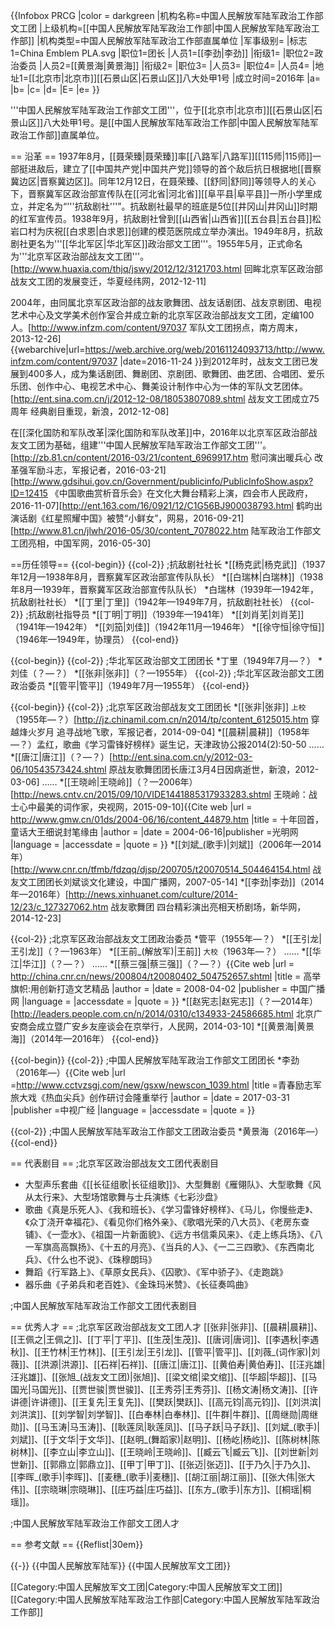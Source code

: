 {{Infobox PRCG
|color = darkgreen
|机构名称=中国人民解放军陆军政治工作部文工团
|上级机构=[[中国人民解放军陆军政治工作部|中国人民解放军陆军政治工作部]]
|机构类型=中国人民解放军陆军政治工作部直属单位
|军事级别=
|标志1=China Emblem PLA.svg
|职位1=团长
|人员1=[[李劲|李劲]]
|衔级1=
|职位2=政治委员
|人员2=[[黄景海|黄景海]]
|衔级2=
|职位3=
|人员3=
|职位4=
|人员4=
|地址1=[[北京市|北京市]][[石景山区|石景山区]]八大处甲1号
|成立时间=2016年
|a=
|b=
|c=
|d=
|E=
|e=
}}

'''中国人民解放军陆军政治工作部文工团'''，位于[[北京市|北京市]][[石景山区|石景山区]]八大处甲1号。是[[中国人民解放军陆军政治工作部|中国人民解放军陆军政治工作部]]直属单位。

== 沿革 ==
1937年8月，[[聂荣臻|聂荣臻]]率[[八路军|八路军]][[115师|115师]]一部挺进敌后，建立了[[中国共产党|中国共产党]]领导的首个敌后抗日根据地[[晋察冀边区|晋察冀边区]]。同年12月12日，在聂荣臻、[[舒同|舒同]]等领导人的关心下，晋察冀军区政治部宣传队在[[河北省|河北省]][[阜平县|阜平县]]一所小学里成立，并定名为“'''抗敌剧社'''”。抗敌剧社最早的班底是5位[[井冈山|井冈山]]时期的红军宣传员。1938年9月，抗敌剧社曾到[[山西省|山西省]][[五台县|五台县]]松岩口村为庆祝[[白求恩|白求恩]]创建的模范医院成立举办演出。1949年8月，抗敌剧社更名为'''[[华北军区|华北军区]]政治部文工团'''。1955年5月，正式命名为'''北京军区政治部战友文工团'''。<ref name=hxjw>[http://www.huaxia.com/thjq/jswy/2012/12/3121703.html 回眸北京军区政治部战友文工团的发展变迁，华夏经纬网，2012-12-11]</ref>

2004年，由同属北京军区政治部的战友歌舞团、战友话剧团、战友京剧团、电视艺术中心及文学美术创作室合并成立新的北京军区政治部战友文工团，定编100人。<ref name=nfzm>[http://www.infzm.com/content/97037 军队文工团拐点，南方周末，2013-12-26] {{webarchive|url=https://web.archive.org/web/20161124093713/http://www.infzm.com/content/97037 |date=2016-11-24 }}</ref>到2012年时，战友文工团已发展到400多人，成为集话剧团、舞剧团、京剧团、歌舞团、曲艺团、合唱团、爱乐乐团、创作中心、电视艺术中心、舞美设计制作中心为一体的军队文艺团体。<ref>[http://ent.sina.com.cn/j/2012-12-08/18053807089.shtml 战友文工团成立75周年 经典剧目重现，新浪，2012-12-08]</ref>

在[[深化国防和军队改革|深化国防和军队改革]]中，2016年以北京军区政治部战友文工团为基础，组建'''中国人民解放军陆军政治工作部文工团'''。<ref name=jbjz>[http://zb.81.cn/content/2016-03/21/content_6969917.htm 慰问演出暖兵心 改革强军励斗志，军报记者，2016-03-21]</ref><ref>[http://www.gdsihui.gov.cn/Government/publicinfo/PublicInfoShow.aspx?ID=12415 《中国歌曲赏析音乐会》在文化大舞台精彩上演，四会市人民政府，2016-11-07]</ref><ref>[http://ent.163.com/16/0921/12/C1G56BJ900038793.html 鹤昀出演话剧《红星照耀中国》被赞“小鲜女”，网易，2016-09-21]</ref><ref>[http://www.81.cn/jlwh/2016-05/30/content_7078022.htm 陆军政治工作部文工团亮相，中国军网，2016-05-30]</ref>

==历任领导==
{{col-begin}}
{{col-2}}
;抗敌剧社社长
*[[杨克武|杨克武]]（1937年12月—1938年8月，晋察冀军区政治部宣传队队长）
*[[白瑞林|白瑞林]]（1938年8月—1939年，晋察冀军区政治部宣传队队长）
*白瑞林（1939年—1942年，抗敌剧社社长）
*[[丁里|丁里]]（1942年—1949年7月，抗敌剧社社长）
{{col-2}}
;抗敌剧社指导员
*[[丁明|丁明]]（1939年—1941年）
*[[刘肖芜|刘肖芜]]（1941年—1942年）
*[[刘笳|刘佳]]（1942年11月—1946年）
*[[徐守恒|徐守恒]]（1946年—1949年，协理员）
{{col-end}}

{{col-begin}}
{{col-2}}
;华北军区政治部文工团团长
*丁里（1949年7月—？）
*刘佳（？—？）
*[[张非|张非]]（？—1955年）
{{col-2}}
;华北军区政治部文工团政治委员
*[[管平|管平]]（1949年7月—1955年）
{{col-end}}

{{col-begin}}
{{col-2}}
;北京军区政治部战友文工团团长
*[[张非|张非]] <small>上校</small>（1955年—？）<ref name=zf>[http://jz.chinamil.com.cn/n2014/tp/content_6125015.htm 穿越烽火岁月 追寻战地飞歌，军报记者，2014-09-04]</ref>
*[[晨耕|晨耕]]（1958年—？）<ref name=meng>孟红，歌曲《学习雷锋好榜样》诞生记，天津政协公报2014(2):50-50</ref>
……
*[[唐江|唐江]]（？—？）<ref>[http://ent.sina.com.cn/y/2012-03-06/10543573424.shtml 原战友歌舞团团长唐江3月4日因病逝世，新浪，2012-03-06]</ref>
……
*[[王晓岭|王晓岭]]（？—2006年）<ref>[http://news.cntv.cn/2015/09/10/VIDE1441885317933283.shtml 王晓岭：战士心中最美的词作家，央视网，2015-09-10]</ref><ref>{{Cite web |url = http://www.gmw.cn/01ds/2004-06/16/content_44879.htm |title = 十年回首，童话大王细说封笔缘由 |author =  |date =  2004-06-16|publisher =光明网  |language =  |accessdate =  |quote =  }}</ref>
*[[刘斌_(歌手)|刘斌]]（2006年—2014年）<ref>[http://www.cnr.cn/tfmb/fdzqq/djsp/200705/t20070514_504464154.html 战友文工团团长刘斌谈文化建设，中国广播网，2007-05-14]</ref>
*[[李劲|李劲]]（2014年—2016年）<ref>[http://news.xinhuanet.com/culture/2014-12/23/c_127327062.htm 战友歌舞团 四台精彩演出亮相天桥剧场，新华网，2014-12-23]</ref>

{{col-2}}
;北京军区政治部战友文工团政治委员
*管平（1955年—？）
*[[王引龙|王引龙]]（？—1963年）<ref name=meng/>
*[[王前_(解放军)|王前]] <small>大校</small>（1963年—？）
……
*[[华江|华江]]（？—？）<ref name=zf/>
……
*[[蔡三强|蔡三强]]（？—？）<ref>{{Cite web |url = http://china.cnr.cn/news/200804/t20080402_504752657.shtml |title = 高举旗帜:用创新打造文艺精品 |author =  |date = 2008-04-02 |publisher = 中国广播网 |language =  |accessdate =  |quote =  }}</ref>
*[[赵宪志|赵宪志]]（？—2014年）<ref name=hxjw/><ref>[http://leaders.people.com.cn/n/2014/0310/c134933-24586685.html 北京广安商会成立暨广安乡友座谈会在京举行，人民网，2014-03-10]</ref>
*[[黄景海|黄景海]]（2014年—2016年）<ref name=jbjz/>
{{col-end}}

{{col-begin}}
{{col-2}}
;中国人民解放军陆军政治工作部文工团团长
*李劲（2016年—）<ref name=zsgj>{{Cite web |url =http://www.cctvzsgj.com/new/gsxw/newscon_1039.html  |title =青春励志军旅大戏《热血尖兵》创作研讨会隆重举行  |author =  |date = 2017-03-31 |publisher =中视广经  |language =  |accessdate =  |quote =  }}</ref>

{{col-2}}
;中国人民解放军陆军政治工作部文工团政治委员
*黄景海（2016年—）<ref name=zsgj/>
{{col-end}}

== 代表剧目 ==
;北京军区政治部战友文工团代表剧目
* 大型声乐套曲《[[长征组歌|长征组歌]]》、大型舞剧《雁翎队》、大型歌舞《风从太行来》、大型场馆歌舞与士兵演练《七彩沙盘》<ref name=hxjw/>
* 歌曲《真是乐死人》、《我和班长》、《学习雷锋好榜样》、《马儿，你慢些走》、《众丁浇开幸福花》、《看见你们格外亲》、《歌唱光荣的八大员》、《老房东查铺》、《一壶水》、《祖国一片新面貌》、《远方书信乘风来》、《走上练兵场》、《八一军旗高高飘扬》、《十五的月亮》、《当兵的人》、《一二三四歌》、《东西南北兵》、《什么也不说》、《珠穆朗玛》<ref name=hxjw/>
* 舞蹈《行军路上》、《草原女民兵》、《囚歌》、《军中骄子》、《走跑跳》<ref name=hxjw/>
* 器乐曲《子弟兵和老百姓》、《金珠玛米赞》、《长征奏鸣曲》<ref name=hxjw/>

;中国人民解放军陆军政治工作部文工团代表剧目

== 优秀人才 ==
;北京军区政治部战友文工团人才
[[张非|张非]]、[[晨耕|晨耕]]、[[王佩之|王佩之]]、[[丁平|丁平]]、[[生茂|生茂]]、[[唐诃|唐诃]]、[[李遇秋|李遇秋]]、[[王竹林|王竹林]]、[[王引龙|王引龙]]、[[管平|管平]]、[[刘薇_(词作家)|刘薇]]、[[洪源|洪源]]、[[石祥|石祥]]、[[唐江|唐江]]、[[黄伯寿|黄伯寿]]、[[汪兆雄|汪兆雄]]、[[张旭_(战友文工团)|张旭]]、[[梁文绾|梁文绾]]、[[华超|华超]]、[[马国光|马国光]]、[[贾世骏|贾世骏]]、[[王秀芬|王秀芬]]、[[杨文涛|杨文涛]]、[[许讲德|许讲德]]、[[王复先|王复先]]、[[樊跃|樊跃]]、[[高元钧|高元钧]]、[[刘洪滨|刘洪滨]]、[[刘学智|刘学智]]、[[白奉林|白奉林]]、[[牛群|牛群]]、[[周继勋|周继勋]]、[[马玉涛|马玉涛]]、[[耿莲凤|耿莲凤]]、[[马子跃|马子跃]]、[[刘斌_(歌手)|刘斌]]、[[于文华|于文华]]、[[赵明_(舞蹈家)|赵明]]、[[杨屹|杨屹]]、[[陈树林|陈树林]]、[[李立山|李立山]]、[[王晓岭|王晓岭]]、[[臧云飞|臧云飞]]、[[刘世新|刘世新]]、[[郭鼎立|郭鼎立]]、[[甲丁|甲丁]]、[[张迈|张迈]]、[[于乃久|于乃久]]、[[李晖_(歌手)|李晖]]、[[麦穗_(歌手)|麦穗]]、[[胡江丽|胡江丽]]、[[张大伟|张大伟]]、[[宗晓琳|宗晓琳]]、[[庄巧益|庄巧益]]、[[东方_(歌手)|东方]]、[[桐瑶|桐瑶]]。

;中国人民解放军陆军政治工作部文工团人才

== 参考文献 ==
{{Reflist|30em}}

{{-}}
{{中国人民解放军陆军}}
{{中国人民解放军文工团}}

[[Category:中国人民解放军文工团|Category:中国人民解放军文工团]]
[[Category:中国人民解放军陆军政治工作部|Category:中国人民解放军陆军政治工作部]]